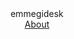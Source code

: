 <head>
<meta charset="utf-8">
<meta http-equiv="X-UA-Compatible" content="IE=edge">
<meta name="viewport" content="width=device-width, initial-scale=1">

<link rel="stylesheet" href="https://code.getmdl.io/1.3.0/material.teal-red.min.css">
<!-- Material Design icons+fonts -->
<link rel="stylesheet" href="https://fonts.googleapis.com/icon?family=Material+Icons">
<link rel="stylesheet" href="https://fonts.googleapis.com/css?family=Roboto:regular,bold,italic,thin,light,bolditalic,black,medium&amp;lang=en">
<link rel="stylesheet" href="style.css" />
</head>

<div class="mdl-layout mdl-js-layout mdl-layout--fixed-header">
  <header class="demo-header mdl-layout__header mdl-layout__header--scroll">
    <div class="mdl-layout__header-row">
      <!-- Title -->
      <span class="mdl-layout-title">emmegidesk</span>
      <!-- Add spacer, to align navigation to the right -->
      <div class="mdl-layout-spacer"></div>
      <!-- Navigation. We hide it in small screens. -->
      <nav class="mdl-navigation mdl-layout--large-screen-only">
        <a class="mdl-navigation__link" href="">About</a>
      </nav>
    </div>
  </header>
<body>
</body>

